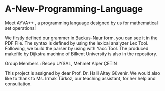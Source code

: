 # A-New-Programming-Language
Meet AYVA++ , a programming language designed by us for mathematical set operations! 

We firstly defined our grammer in Backus-Naur form, you can see it in the PDF File. The syntax is defined by using the lexical analyzer Lex Tool. Following, we build the parser by using with Yacc Tool. The produced makefile by Dijkstra machine of Bilkent University is also in the repository.

Group Members :
Recep UYSAL, 
Mehmet Alper ÇETİN

This project is assigned by dear Prof. Dr. Halil Altay Güvenir. We would also like to thank to Ms. Irmak Türköz, our teaching assistant, for her help and consultation.
